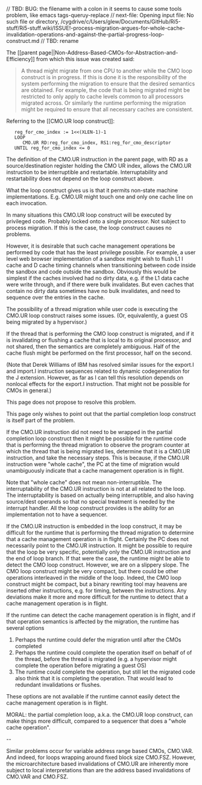 // TBD: BUG: the filename with a colon in it seems to cause some tools problem, like emacs tags-queruy-replace
// next-file: Opening input file: No such file or directory, /cygdrive/c/Users/glew/Documents/GitHub/Ri5-stuff/Ri5-stuff.wiki/ISSUE!-process-migration-argues-for-whole-cache-invalidation-operations-and-against-the-partial-progress-loop-construct.md
// TBD: rename

The [[parent page||Non-Address-Based-CMOs-for-Abstraction-and-Efficiency]]
from which this issue was created
said:

> A thread might migrate from one CPU to another while the CMO loop construct is in progress. If this is done it is the responsibility of the system performing the migration to ensure that the desired semantics are obtained. For example, the code that is being migrated might be restricted to only apply to cache levels common to all processors migrated across. Or similarly the runtime performing the migration might be required to ensure that all necessary caches are consistent.

Referring to the [[CMO.UR loop construct]]:

~~~~~~
   reg_for_cmo_index := 1<<(XLEN-1)-1
   LOOP
      CMO.UR RD:reg_for_cmo_index, RS1:reg_for_cmo_descriptor
   UNTIL reg_for_cmo_index <= 0
~~~~~~

The definition of the CMO.UR instruction in the parent page, with RD as a source/destination register holding the CMO UR index, allows the CMO.UR instruction to be interruptible and restartable. Interruptability and restartability does not depend on the loop construct above.

What the loop construct gives us is that it permits non-state machine implementations.  E.g. CMO.UR might touch one and only one cache line on each invocation.

In many situations this CMO.UR loop construct will be executed by privileged code. Probably locked onto a single processor. Not subject to process migration. If this is the case, the loop construct causes no problems.

However, it is desirable that such cache management operations be performed by code that has the least privilege possible. For example, a user level web browser implementation of a sandbox might wish to flush L1 I cache and D cache timing channels when transitioning between code inside the sandbox and code outside the sandbox. Obviously this would be simplest if the caches involved had no dirty data, e.g. if the L1 data cache were write through, and if there were bulk invalidates. But even caches that contain no dirty data sometimes have no bulk invalidates, and need to sequence over the entries in the cache.

The possibility of a thread migration while user code is executing the CMO.UR loop construct raises some issues.
(Or, equivalently, a guest OS being migrated by a hypervisor.)

If the thread that is performing the CMO loop construct is migrated, and if it is invalidating or flushing a cache that is local to its original processor, and not shared, then the semantics are completely ambiguous. Half of the cache flush might be performed on the first processor, half on the second.

(Note that Derek Williams of IBM has resolved similar issues for the export.I and import.I instruction sequences related to dynamic codegeneration for the J extension. However, as far as I can tell this resolution depends on nonlocal effects for the export.I instruction. That might not be possible for CMOs in general.)

This page does not propose to resolve this problem.

This page only wishes to point out that the partial completion loop construct is itself part of the problem.

If the CMO.UR instruction did not need to be wrapped in the partial completion loop construct then it might be possible for the runtime code that is performing the thread migration to observe the program counter at which the thread that is being migrated lies, determine that it is a CMO.UR instruction, and take the necessary steps. This is because, if the CMO.UR instruction were "whole cache", the PC at the time of migration would unambiguously indicate that a cache management operation is in flight.

Note that "whole cache" does not mean non-interruptible. The interruptability of the CMO.UR instruction is not at all related to the loop. The interruptability is based on actually being interruptible, and also having source/dest operands so that no special treatment is needed by the interrupt handler. All the loop construct provides is the ability for an implementation not to have a sequencer.

If the CMO.UR instruction is embedded in the loop construct, it may be difficult for the runtime that is performing the thread migration to determine that a cache management operation is in flight. Certainly the PC does not necessarily point to the CMO.UR instruction. It might be possible to require that the loop be very specific, potentially only the CMO.UR instruction and the end of loop branch. If that were the case, the runtime might be able to detect the CMO loop construct. However, we are on a slippery slope. The CMO loop construct might be very compact, but there could be other operations interleaved in the middle of the loop. Indeed, the CMO loop construct might be compact, but a binary rewriting tool may heavens are inserted other instructions, e.g. for timing, between the instructions. Any deviations make it more and more difficult for the runtime to detect that a cache management operation is in flight.

If the runtime can detect the cache management operation is in flight, and if that operation semantics is affected by the migration, the runtime has several options
1. Perhaps the runtime could defer the migration until after the CMOs completed
2. Perhaps the runtime could complete the operation itself on behalf of of the thread, before the thread is migrated (e.g. a hypervisor might complete the operation before migrating a guest OS)
3. The runtime could complete the operation, but still let the migrated code also think that it is completing the operation. That would lead to redundant invalidations or flushes.

These options are not available if the runtime cannot easily detect the cache management operation is in flight.

MORAL: the partial completion loop, a.k.a. the CMO.UR loop construct, can make things more difficult, compared to a sequencer that does a "whole cache operation".


--

Similar problems occur for variable address range based CMOs, CMO.VAR.  And indeed, for loops wrapping around fixed block size CMO.FSZ.   However, the microarchitecture based invalidations of CMO.UR are inherently more subject to local interpretations than are the address based invalidations of CMO.VAR and CMO.FSZ.

